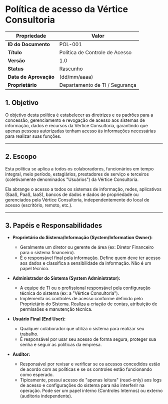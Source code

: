 # Política de acesso da Vértice Consultoria

| Propriedade          | Valor                             |
| --------------------- | --------------------------------- |
| **ID do Documento** | POL-001                           |
| **Título** | Política de Controle de Acesso    |
| **Versão** | 1.0                               |
| **Status** | Rascunho                          |
| **Data de Aprovação** | (dd/mm/aaaa)                      |
| **Proprietário** | Departamento de TI / Segurança    |

## 1. Objetivo

O objetivo desta política é estabelecer as diretrizes e os padrões para a concessão, gerenciamento e revogação de acesso aos sistemas de informação, dados e recursos da Vértice Consultoria, garantindo que apenas pessoas autorizadas tenham acesso às informações necessárias para realizar suas funções.

---
## 2. Escopo

Esta política se aplica a todos os colaboradores, funcionários em tempo integral, meio período, estagiários, prestadores de serviço e terceiros (coletivamente denominados "Usuários") da Vértice Consultoria.

Ela abrange o acesso a todos os sistemas de informação, redes, aplicativos (SaaS, PaaS, IaaS), bancos de dados e dados de propriedade ou gerenciados pela Vértice Consultoria, independentemente do local de acesso (escritório, remoto, etc.).

---
## 3. Papéis e Responsabilidades

* **Proprietário do Sistema/Informação (System/Information Owner):**
    * Geralmente um diretor ou gerente de área (ex: Diretor Financeiro para o sistema financeiro).
    * É o responsável final pela informação. Define quem deve ter acesso aos dados e classifica a sensibilidade da informação. Não é um papel técnico.

* **Administrador do Sistema (System Administrator):**
    * A equipe de TI ou o profissional responsável pela configuração técnica do sistema (ex: a "Vértice Consultoria").
    * Implementa os controles de acesso conforme definido pelo Proprietário do Sistema. Realiza a criação de contas, atribuição de permissões e manutenção técnica.

* **Usuário Final (End User):**
    * Qualquer colaborador que utiliza o sistema para realizar seu trabalho.
    * É responsável por usar seu acesso de forma segura, proteger sua senha e seguir as políticas da empresa.

* **Auditor:**
    * Responsável por revisar e verificar se os acessos concedidos estão de acordo com as políticas e se os controles estão funcionando como esperado.
    * Tipicamente, possui acesso de "apenas leitura" (read-only) aos logs de acesso e configurações do sistema para não interferir na operação. Pode ser um papel interno (Controles Internos) ou externo (auditoria independente).

